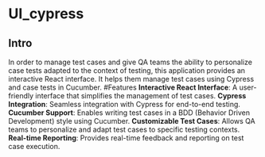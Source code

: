 # UI_cypress
## Intro
In order to manage test cases and give QA teams the ability to personalize case tests adapted to the context of testing, this application provides an interactive React interface. It helps them manage test cases using Cypress and case tests in Cucumber.
#Features
**Interactive React Interface**: A user-friendly interface that simplifies the management of test cases.
**Cypress Integration**: Seamless integration with Cypress for end-to-end testing.
**Cucumber Support**: Enables writing test cases in a BDD (Behavior Driven Development) style using Cucumber.
**Customizable Test Cases**: Allows QA teams to personalize and adapt test cases to specific testing contexts.
**Real-time Reporting**: Provides real-time feedback and reporting on test case execution.
